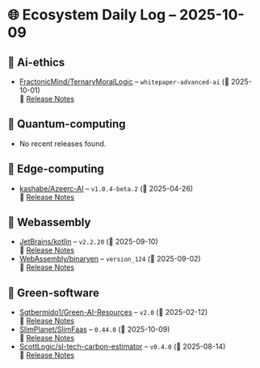 # 🌐 Ecosystem Daily Log – 2025-10-09

## 🔹 Ai-ethics
- [FractonicMind/TernaryMoralLogic](https://github.com/FractonicMind/TernaryMoralLogic/releases/tag/whitepaper-advanced-ai) – `whitepaper-advanced-ai` (📅 2025-10-01)  
  🔗 [Release Notes](https://github.com/FractonicMind/TernaryMoralLogic/releases/tag/whitepaper-advanced-ai)

## 🔹 Quantum-computing
- No recent releases found.

## 🔹 Edge-computing
- [kashabe/Azeerc-AI](https://github.com/kashabe/Azeerc-AI/releases/tag/v1.0.4-beta.2) – `v1.0.4-beta.2` (📅 2025-04-26)  
  🔗 [Release Notes](https://github.com/kashabe/Azeerc-AI/releases/tag/v1.0.4-beta.2)

## 🔹 Webassembly
- [JetBrains/kotlin](https://github.com/JetBrains/kotlin/releases/tag/v2.2.20) – `v2.2.20` (📅 2025-09-10)  
  🔗 [Release Notes](https://github.com/JetBrains/kotlin/releases/tag/v2.2.20)
- [WebAssembly/binaryen](https://github.com/WebAssembly/binaryen/releases/tag/version_124) – `version_124` (📅 2025-09-02)  
  🔗 [Release Notes](https://github.com/WebAssembly/binaryen/releases/tag/version_124)

## 🔹 Green-software
- [Sgtbermido1/Green-AI-Resources](https://github.com/Sgtbermido1/Green-AI-Resources/releases/tag/v2.0) – `v2.0` (📅 2025-02-12)  
  🔗 [Release Notes](https://github.com/Sgtbermido1/Green-AI-Resources/releases/tag/v2.0)
- [SlimPlanet/SlimFaas](https://github.com/SlimPlanet/SlimFaas/releases/tag/0.44.0) – `0.44.0` (📅 2025-10-09)  
  🔗 [Release Notes](https://github.com/SlimPlanet/SlimFaas/releases/tag/0.44.0)
- [ScottLogic/sl-tech-carbon-estimator](https://github.com/ScottLogic/sl-tech-carbon-estimator/releases/tag/v0.4.0) – `v0.4.0` (📅 2025-08-14)  
  🔗 [Release Notes](https://github.com/ScottLogic/sl-tech-carbon-estimator/releases/tag/v0.4.0)